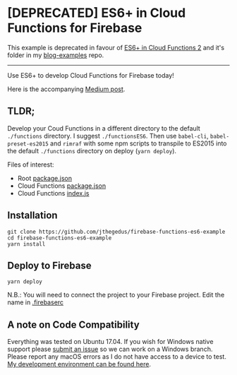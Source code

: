 # [DEPRECATED] ES6+ in Cloud Functions for Firebase

This example is deprecated in favour of [ES6+ in Cloud Functions 2](https://medium.com/@jthegedus/es6-in-cloud-functions-for-firebase-2-415d15205468) and it's folder in my [blog-examples](https://github.com/jthegedus/blog-examples/tree/master/firebase-functions-es6-babel) repo.

---

Use ES6+ to develop Cloud Functions for Firebase today!

Here is the accompanying [Medium post](https://medium.com/@jthegedus/es6-in-cloud-functions-for-firebase-959b35e31cb0).

## TLDR;

Develop your Coud Functions in a different directory to the default `./functions` directory. I suggest `./functionsES6`. Then use `babel-cli`, `babel-preset-es2015` and `rimraf` with some npm scripts to transpile to ES2015 into the default `./functions` directory on deploy (`yarn deploy`).

Files of interest:

* Root [package.json](https://github.com/jthegedus/firebase-functions-es6-example/blob/master/package.json)
* Cloud Functions [package.json](https://github.com/jthegedus/firebase-functions-es6-example/blob/master/functionsES6/package.json)
* Cloud Functions [index.js](https://github.com/jthegedus/firebase-functions-es6-example/blob/master/functionsES6/index.js)

## Installation

```
git clone https://github.com/jthegedus/firebase-functions-es6-example
cd firebase-functions-es6-example
yarn install
```

## Deploy to Firebase

```
yarn deploy
```

N.B.: You will need to connect the project to your Firebase project. Edit the name in [.firebaserc](https://github.com/jthegedus/firebase-functions-es6-example/blob/master/.firebaserc)

## A note on Code Compatibility

Everything was tested on Ubuntu 17.04. If you wish for Windows native support please [submit an issue](https://github.com/jthegedus/firebase-functions-es6-example/issues/new) so we can work on a Windows branch. Please report any macOS errors as I do not have access to a device to test. [My development environment can be found here](https://github.com/jthegedus/dotfiles).
